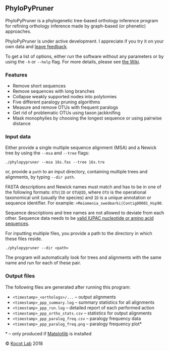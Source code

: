 PhyloPyPruner
-------------

PhyloPyPruner is a phylogenetic tree-based orthology inference program for
refining orthology inference made by graph-based (or phenetic) approaches.

PhyloPyPruner is under active development. I appreciate if you try it on your
own data and [leave feedback](mailto:felix.thalen.1430@student.lu.se).

To get a list of options, either run the software without any parameters or by
using the `-h` or `--help` flag. For more details, please see [the
Wiki](https://gitlab.com/fethalen/phylopypruner/wikis).

### Features

* Remove short sequences
* Remove sequences with long branches
* Collapse weakly supported nodes into polytomies
* Five different paralogy pruning algorithms
* Measure and remove OTUs with frequent paralogs
* Get rid of problematic OTUs using taxon jackknifing
* Mask monophylies by choosing the longest sequence or using pairwise distance

### Input data

Either provide a single multiple sequence alignment (MSA) and a Newick tree by
using the `--msa` and `--tree` flags:

```
./phylopypruner --msa 16s.fas --tree 16s.tre
```

or, provide a `path` to an input directory, containing multiple trees and
alignments, by typing `--dir path`.

FASTA descriptions and Newick names must match and has to be in one of the
following formats: `OTU|ID` or `OTU@ID`, where `OTU` is the operational
taxonomical unit (usually the species) and `ID` is a unique annotation or
sequence identifier. For example: `>Meiomenia_swedmarki|Contig00001_Hsp90`.

Sequence descriptions and tree names are not allowed to deviate from each
other. Sequence data needs to be [valid IUPAC nucleotide or amino acid
sequences](https://www.bioinformatics.org/sms/iupac.html).

For inputting multiple files, you provide a path to the directory in which
these files reside.

```
./phylopypruner --dir <path>
```

The program will automatically look for trees and alignments with the same name
and run for each of these pair.

### Output files

The following files are generated after running this program:

* `<timestamp>_<orthologs>/...` – output alignments
* `<timestamp>_ppp_summary.log` – summary statistics for all alignments
* `<timestamp>_ppp_run.log` – detailed report of each performed action
* `<timestamp>_ppp_ortho_stats.csv` – statistics for output alignments
* `<timestamp>_ppp_paralog_freq.csv` – paralogy frequency data
* `<timestamp>_ppp_paralog_freq.png` – paralogy frequency plot\*

\* – only produced if [Matplotlib](https://matplotlib.org/) is installed

© [Kocot Lab](https://www.kocotlab.com/) 2018
